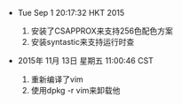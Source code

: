 * Tue Sep  1 20:17:32 HKT 2015
    1. 安装了CSAPPROX来支持256色配色方案
    2. 安装syntastic来支持运行时查


* 2015年 11月 13日 星期五 11:00:46 CST
    1. 重新编译了vim
    2. 使用dpkg -r vim来卸载他
